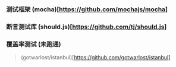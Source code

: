 
### 测试框架 (mocha)[https://github.com/mochajs/mocha] 

### 断言测试库 (should.js)[https://github.com/tj/should.js]

### 覆盖率测试 (未跑通)
> (gotwarlost/istanbul)[https://github.com/gotwarlost/istanbul] 
